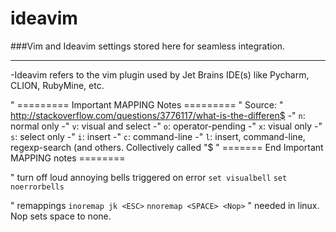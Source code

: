 # ideavim
###Vim and Ideavim settings stored here for seamless integration. 
<hr>
-Ideavim refers to the vim plugin used by Jet Brains IDE(s) like Pycharm, CLION, RubyMine, etc.

" ========= Important MAPPING Notes =========
" Source: " 
http://stackoverflow.com/questions/3776117/what-is-the-differen$
-" `n`: normal only
-" `v`: visual and select
-" `o`: operator-pending
-" `x`: visual only
-" `s`: select only
-" `i`: insert
-" `c`: command-line
-" `l`: insert, command-line, regexp-search (and others. Collectively 
called "$
" ======= End Important MAPPING notes ========


" turn off loud annoying bells triggered on error
`set visualbell`
`set noerrorbells`

" remappings
`inoremap jk <ESC>`
`nnoremap <SPACE> <Nop>`  " needed in linux. Nop sets space to none.

